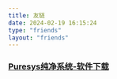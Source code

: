 ```yaml
---
title: 友链
date: 2024-02-19 16:15:24
type: "friends"
layout: "friends"
---
```


### [Puresys纯净系统-软件下载](https://www.puresys.net)

